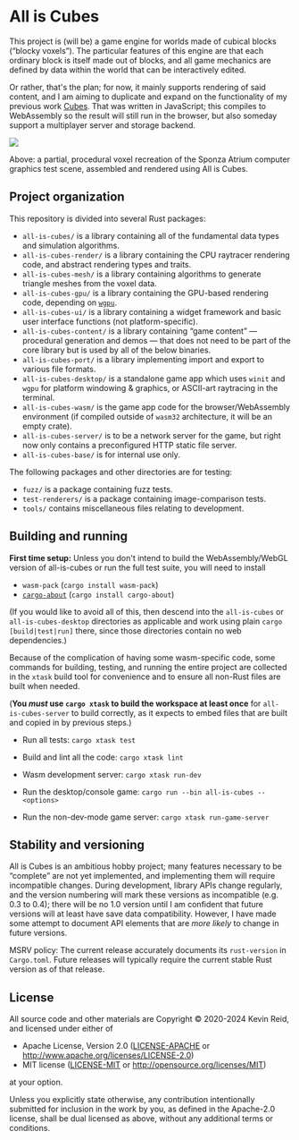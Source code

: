 All is Cubes
============

This project is (will be) a game engine for worlds made of cubical blocks (“blocky voxels”). The particular features of this engine are that each ordinary block is itself made out of blocks, and all game mechanics are defined by data within the world that can be interactively edited.

Or rather, that's the plan; for now, it mainly supports rendering of said content, and I am aiming to duplicate and expand on the functionality of my previous work [Cubes](https://github.com/kpreid/cubes/). That was written in JavaScript; this compiles to WebAssembly so the result will still run in the browser, but also someday support a multiplayer server and storage backend.

![](https://annex.switchb.org/2023/10-24-all-is-cubes-atrium.jpg)

Above: a partial, procedural voxel recreation of the Sponza Atrium computer graphics test scene, assembled and rendered using All is Cubes.

Project organization
--------------------

This repository is divided into several Rust packages:

* `all-is-cubes/` is a library containing all of the fundamental data types and simulation algorithms.
* `all-is-cubes-render/` is a library containing the CPU raytracer rendering code, and abstract rendering types and traits.
* `all-is-cubes-mesh/` is a library containing algorithms to generate triangle meshes from the voxel data.
* `all-is-cubes-gpu/` is a library containing the GPU-based rendering code, depending on [`wgpu`](https://wgpu.rs/).
* `all-is-cubes-ui/` is a library containing a widget framework and basic user interface functions (not platform-specific).
* `all-is-cubes-content/` is a library containing “game content” — procedural generation and demos — that does not need to be part of the core library but is used by all of the below binaries.
* `all-is-cubes-port/` is a library implementing import and export to various file formats.
* `all-is-cubes-desktop/` is a standalone game app which uses `winit` and `wgpu` for platform windowing & graphics, or ASCII-art raytracing in the terminal.
* `all-is-cubes-wasm/` is the game app code for the browser/WebAssembly environment (if compiled outside of `wasm32` architecture, it will be an empty crate).
* `all-is-cubes-server/` is to be a network server for the game, but right now only contains a preconfigured HTTP static file server.
* `all-is-cubes-base/` is for internal use only.

The following packages and other directories are for testing:

* `fuzz/` is a package containing fuzz tests.
* `test-renderers/` is a package containing image-comparison tests.
* `tools/` contains miscellaneous files relating to development.

Building and running
--------------------

**First time setup:** Unless you don't intend to build the WebAssembly/WebGL version of all-is-cubes or run the full test suite, you will need to install

* `wasm-pack` (`cargo install wasm-pack`)
* [`cargo-about`] (`cargo install cargo-about`)

(If you would like to avoid all of this, then descend into the `all-is-cubes` or `all-is-cubes-desktop` directories as applicable and work using plain `cargo [build|test|run]` there, since those directories contain no web dependencies.)

Because of the complication of having some wasm-specific code, some commands for building, testing, and running the entire project are collected in the `xtask` build tool for convenience and to ensure all non-Rust files are built when needed.

(**You _must_ use `cargo xtask` to build the workspace at least once** for `all-is-cubes-server` to build correctly, as it expects to embed files that are built and copied in by previous steps.)

*   Run all tests: `cargo xtask test`

*   Build and lint all the code: `cargo xtask lint`

*   Wasm development server: `cargo xtask run-dev`

*   Run the desktop/console game: `cargo run --bin all-is-cubes -- <options>`

*   Run the non-dev-mode game server: `cargo xtask run-game-server`

Stability and versioning
------------------------

All is Cubes is an ambitious hobby project; many features necessary to be “complete” are not yet implemented, and implementing them will require incompatible changes. During development, library APIs change regularly, and the version numbering will mark these versions as incompatible (e.g. 0.3 to 0.4); there will be no 1.0 version until I am confident that future versions will at least have save data compatibility. However, I have made some attempt to document API elements that are _more likely_ to change in future versions.

MSRV policy: The current release accurately documents its `rust-version` in `Cargo.toml`.
Future releases will typically require the current stable Rust version as of that release.

License
-------

All source code and other materials are Copyright © 2020-2024 Kevin Reid, and licensed under either of

 * Apache License, Version 2.0
   ([LICENSE-APACHE](LICENSE-APACHE) or http://www.apache.org/licenses/LICENSE-2.0)
 * MIT license
   ([LICENSE-MIT](LICENSE-MIT) or http://opensource.org/licenses/MIT)

at your option. 

Unless you explicitly state otherwise, any contribution intentionally submitted
for inclusion in the work by you, as defined in the Apache-2.0 license, shall be
dual licensed as above, without any additional terms or conditions.


[`cargo-about`]: https://crates.io/crates/cargo-about
